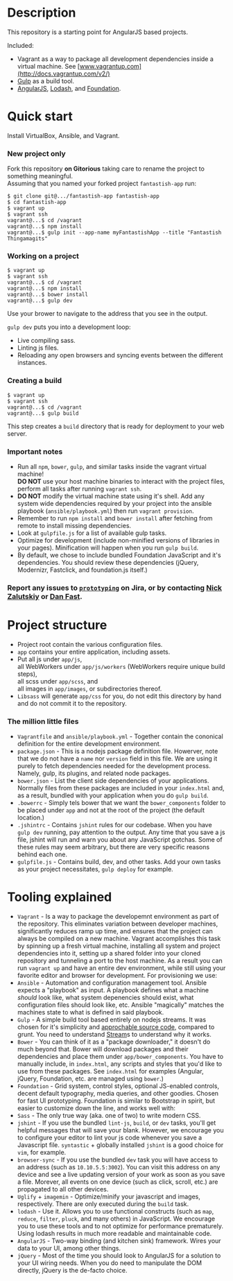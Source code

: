 # Description

This repository is a starting point for AngularJS based projects.

Included:

* Vagrant as a way to package all development dependencies inside a virtual machine. See [www.vagrantup.com](http://docs.vagrantup.com/v2/)
* [Gulp](https://github.com/gulpjs/gulp/blob/master/docs/README.md) as a build tool.
* [AngularJS](https://docs.angularjs.org/guide), [Lodash](http://lodash.com/docs), and [Foundation](http://foundation.zurb.com/docs/).


# Quick start

Install VirtualBox, Ansible, and Vagrant.

### New project only

Fork this repository **on Gitorious** taking care to rename the project to something meaningful.  
Assuming that you named your forked project `fantastish-app` run:

```
$ git clone git@.../fantastish-app fantastish-app
$ cd fantastish-app
$ vagrant up
$ vagrant ssh
vagrant@...$ cd /vagrant
vagrant@...$ npm install
vagrant@...$ gulp init --app-name myFantastishApp --title "Fantastish Thingamagits"
``` 

### Working on a project

```
$ vagrant up
$ vagrant ssh
vagrant@...$ cd /vagrant
vagrant@...$ npm install
vagrant@...$ bower install
vagrant@...$ gulp dev
```
Use your brower to navigate to the address that you see in the output.

`gulp dev` puts you into a development loop:

* Live compiling sass.
* Linting js files.
* Reloading any open browsers and syncing events between the different instances.


### Creating a build

```
$ vagrant up
$ vagrant ssh
vagrant@...$ cd /vagrant
vagrant@...$ gulp build
```
This step creates a `build` directory that is ready for deployment to your web server.

### Important notes

* Run all `npm`, `bower`, `gulp`, and similar tasks inside the vagrant virtual machine!  
**DO NOT** use your host machine binaries to interact with the project files, perform all tasks after running `vagrant ssh`.
* **DO NOT** modify the virtual machine state using it's shell. Add any system wide dependencies required by your project into the ansible playbook (`ansible/playbook.yml`) then run `vagrant provision`.
* Remember to run `npm install` and `bower install` after fetching from remote to install missing dependencies.
* Look at `gulpfile.js` for a list of available gulp tasks.
* Optimize for development (include non-minified versions of libraries in your pages). Minification will happen when you run `gulp build`.
* By default, we chose to include bundled Foundation JavaScript and it's dependencies. You should review these dependencies (jQuery, Modernizr, Fastclick, and foundation.js itself.)

### Report any issues to [`prototyping`](https://jira.poc.wgennc.net/browse/PROTO) on Jira, or by contacting [Nick Zalutskiy](nzalutskiy@amplify.com) or [Dan Fast](dfast@amplify.com).

# Project structure

* Project root contain the various configuration files. 
* `app` contains your entire application, including assets. 
* Put all js under `app/js`,  
all WebWorkers under `app/js/workers` (WebWorkers require unique build steps),  
all scss under `app/scss`, and  
all images in `app/images`, or subdirectories thereof.
* `Libsass` will generate `app/css` for you, do not edit this directory by hand and do not commit it to the repository.

### The million little files

* `Vagrantfile` and `ansible/playbook.yml` - Together contain the cononical definition for the entire development environment. 
* `package.json` - This is a nodejs package definition file. Howerver, note that we do not have a `name` nor `version` field in this file. We are using it purely to fetch dependencies needed for the development process. Namely, gulp, its plugins, and related node packages.
* `bower.json` - List the client side dependencies of your applications. Normally files from these packages are included in your `index.html` and, as a result, bundled with your application when you do `gulp build`.
* `.bowerrc` - Simply tels bower that we want the `bower_components` folder to be placed under `app` and not at the root of the project (the default location.)
* `.jshintrc` - Contains `jshint` rules for our codebase. When you have `gulp dev` running, pay attention to the output. Any time that you save a js file, jshint will run and warn you about any JavaScript gotchas. Some of these rules may seem arbitrary, but there are very specific reasons behind each one.
* `gulpfile.js` - Contains build, dev, and other tasks. Add your own tasks as your project necessitates, `gulp deploy` for example.

# Tooling explained

* `Vagrant` - Is a way to package the developemnt environment as part of the repository. This eliminates variation between developer machines, significantly reduces ramp up time, and ensures that the project can always be compiled on a new machine. Vagrant accomplishes this task by spinning up a fresh virtual machine, installing all system and project dependencies into it, setting up a shared folder into your cloned repository and tunneling a port to the host machine. As a result you can run `vagrant up` and have an entire dev environment, while still using your favorite editor and browser for development. For provisioning we use:
* `Ansible` - Automation and configuration management tool. Ansible expects a "playbook" as input. A playbook defines what a machine *should* look like, what system depenencies should exist, what configuration files should look like, etc. Ansible "magically" matches the machines state to what is defined in said playbook.
* `Gulp` - A simple build tool based entirely on nodejs streams. It was chosen for it's simplicity and [approchable source code](https://github.com/gulpjs/gulp), compared to grunt. You need to understand [Stream](http://nodejs.org/api/stream.html)s to understand why it works.
* `Bower` - You can think of it as a "package downloader," it doesn't do much beyond that. Bower will download packages and their dependencies and place them under `app/bower_components`. You have to manually include, in `index.html`, any scripts and styles that you'd like to use from these packages. See `index.html` for examples (Angular, jQuery, Foundation, etc. are managed using `bower`.)
* `Foundation` - Grid system, control styles, optional JS-enabled controls, decent default typography, media queries, and other goodies. Chosen for fast UI prototyping. Foundation is similar to Bootstrap in spirit, but easier to customize down the line, and works well with:
* `Sass` - The only true way (aka. one of two) to write modern CSS.
* `jshint` - If you use the bundled `lint-js`, `build`, or `dev` tasks, you'll get helpful messages that will save your blank. However, we encourage you to configure your editor to lint your js code whenever you save a Javascript file. `syntastic` + globally installed `jshint` is a good choice for `vim`, for example.
* `browser-sync` - If you use the bundled `dev` task you will have access to an address (such as `10.10.5.5:3002`). You can visit this address on any device and see a live updating version of your work as soon as you save a file. Morever, all events on one device (such as click, scroll, etc.) are propagated to all other devices.
* `Uglify` + `imagemin` - Optimize/minify your javascript and images, respectively. There are only executed during the `build` task.
* `lodash` - Use it. Allows you to use functional constructs (such as `map`, `reduce`, `filter`, `pluck`, and many others) in JavaScript. We encourage you to use these tools and to not optimize for performance prematurely. Using lodash results in much more readable and maintainable code.
* `AngularJS` - Two-way binding (and kitchen sink) framework. Wires your data to your UI, among other things.
* `jQuery` - Most of the time you should look to AngularJS for a solution to your UI wiring needs. When you do need to manipulate the DOM directly, jQuery is the de-facto choice.




